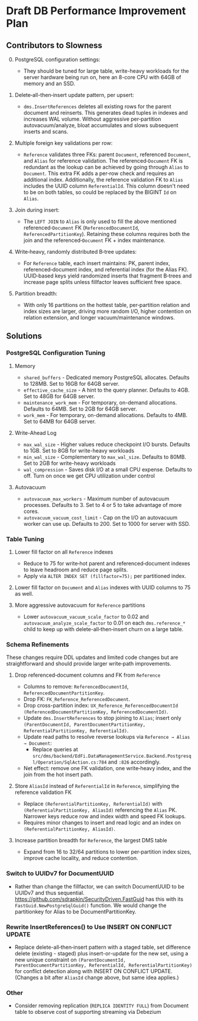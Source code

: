 # Draft DB Performance Improvement Plan

## Contributors to Slowness
0. PostgreSQL configuration settings:
   - They should be tuned for large table, write-heavy workloads for the server hardware being run on, here an 8-core CPU with 64GB of memory and an SSD.

1. Delete‑all-then‑insert update pattern, per upsert:
   - `dms.InsertReferences` deletes all existing rows for the parent document and reinserts. This generates dead tuples in  indexes and increases WAL volume. Without aggressive per‑partition autovacuum/analyze, bloat accumulates and slows subsequent inserts and scans.

2. Multiple foreign key validations per row:
   - `Reference` validates three FKs: parent `Document`, referenced `Document`, and `Alias` for reference validation. The referenced‑`Document` FK is redundant as the lookup can be achieved by going through `Alias` to `Document`. This extra FK adds a per‑row check and requires an additional index. Additionally, the reference validation FK to `Alias` includes the UUID column `ReferentialId`. This column doesn't need to be on both tables, so could be replaced by the BIGINT `Id` on `Alias`.

3. Join during insert:
   - The `LEFT JOIN` to `Alias` is only used to fill the above mentioned referenced‑`Document` FK (`ReferencedDocumentId`, `ReferencedPartitionKey`). Retaining these columns requires both the join and the referenced‑`Document` FK + index maintenance.

4. Write‑heavy, randomly distributed B‑tree updates:
   - For `Reference` table, each insert maintains: PK, parent index, referenced‑document index, and referential index (for the Alias FK). UUID‑based keys yield randomized inserts that fragment B‑trees and increase page splits unless fillfactor leaves sufficient free space.

5. Partition breadth:
   - With only 16 partitions on the hottest table, per‑partition relation and index sizes are larger, driving more random I/O, higher contention on relation extension, and longer vacuum/maintenance windows.

## Solutions

### PostgreSQL Configuration Tuning

1.  Memory
    - `shared_buffers` - Dedicated memory PostgreSQL allocates. Defaults to 128MB. Set to 16GB for 64GB server. 
    - `effective_cache_size` - A hint to the query planner. Defaults to 4GB. Set to 48GB for 64GB server.
    - `maintenance_work_mem` - For temporary, on-demand allocations. Defaults to 64MB. Set to 2GB for 64GB server.
    - `work_mem` - For temporary, on-demand allocations. Defaults to 4MB. Set to 64MB for 64GB server.

2. Write-Ahead Log
    - `max_wal_size` - Higher values reduce checkpoint I/O bursts. Defaults to 1GB. Set to 8GB for write-heavy workloads
    - `min_wal_size` - Complementary to `max_wal_size`. Defaults to 80MB. Set to 2GB for write-heavy workloads
    - `wal_compression` - Saves disk I/O at a small CPU expense. Defaults to off. Turn on once we get CPU utilization under control

3. Autovacuum
    - `autovacuum_max_workers` - Maximum number of autovacuum processes. Defaults to 3. Set to 4 or 5 to take advantage of more cores.
    - `autovacuum_vacuum_cost_limit` - Cap on the I/O an autovacuum worker can use up. Defaults to 200. Set to 1000 for server with SSD.

### Table Tuning

1. Lower fill factor on all `Reference` indexes
    - Reduce to 75 for write‑hot parent and referenced‑document indexes to leave headroom and reduce page splits.
    - Apply via `ALTER INDEX SET (fillfactor=75);` per partitioned index.

2. Lower fill factor on `Document` and `Alias` indexes with UUID columns to 75 as well.

3. More aggressive autovacuum for `Reference` partitions
    - Lower `autovacuum_vacuum_scale_factor` to 0.02 and `autovacuum_analyze_scale_factor` to 0.01 on each `dms.reference_*` child to keep up with delete-all‑then‑insert churn on a large table.

### Schema Refinements

These changes require DDL updates and limited code changes but are straightforward and should provide larger write‑path improvements.

1. Drop referenced‑document columns and FK from `Reference`
   - Columns to remove: `ReferencedDocumentId`, `ReferencedDocumentPartitionKey`.
   - Drop FK: `FK_Reference_ReferencedDocument`.
   - Drop cross-partition index: `UX_Reference_ReferencedDocumentId (ReferencedDocumentPartitionKey, ReferencedDocumentId)`.
   - Update `dms.InsertReferences` to stop joining to `Alias`; insert only `(ParentDocumentId, ParentDocumentPartitionKey, ReferentialPartitionKey, ReferentialId)`.
   - Update read paths to resolve reverse lookups via `Reference → Alias → Document`:
     - Replace queries at `src/dms/backend/EdFi.DataManagementService.Backend.Postgresql/Operation/SqlAction.cs:784` and `:826` accordingly.
   - Net effect: remove one FK validation, one write‑heavy index, and the join from the hot insert path.

2. Store `AliasId` instead of `ReferentialId` in `Reference`, simplifying the reference validation FK

   - Replace `(ReferentialPartitionKey, ReferentialId)` with `(ReferentialPartitionKey, AliasId)` referencing the `Alias` PK. Narrower keys reduce row and index width and speed FK lookups.
   - Requires minor changes to insert and read logic and an index on `(ReferentialPartitionKey, AliasId)`.

3. Increase partition breadth for `Reference`, the largest DMS table

   - Expand from 16 to 32/64 partitions to lower per‑partition index sizes, improve cache locality, and reduce contention.

### Switch to UUIDv7 for DocumentUUID

 - Rather than change the fillfactor, we can switch DocumentUUID to be UUIDv7 and thus sequential. https://github.com/sdrapkin/SecurityDriven.FastGuid has this with its `FastGuid.NewPostgreSqlGuid()` function. We would change the partitionkey for Alias to be DocumentPartitionKey.

### Rewrite InsertReferences() to Use INSERT ON CONFLICT UPDATE

- Replace delete-all‑then‑insert pattern with a staged table, set difference delete (existing - staged) plus insert-or-update for the new set, using a new unique constraint on `(ParentDocumentId, ParentDocumentPartitionKey, ReferentialId, ReferentialPartitionKey)` for conflict detection along with INSERT ON CONFLICT UPDATE. (Changes a bit after `AliasId` change above, but same idea applies.)

### Other

- Consider removing replication (`REPLICA IDENTITY FULL`) from Document table to observe cost of supporting streaming via Debezium
